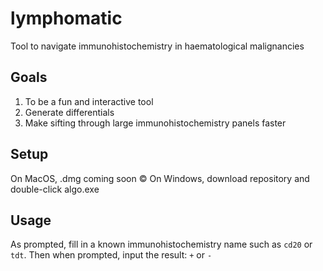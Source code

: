 # lymphomatic
Tool to navigate immunohistochemistry in haematological malignancies

## Goals 
1. To be a fun and interactive tool
2. Generate differentials
3. Make sifting through large immunohistochemistry panels faster

## Setup
On MacOS, .dmg coming soon &copy;
On Windows, download repository and double-click algo.exe

## Usage
As prompted, fill in a known immunohistochemistry name such as ```cd20``` or ```tdt```.
Then when prompted, input the result: ```+``` or ```-```
